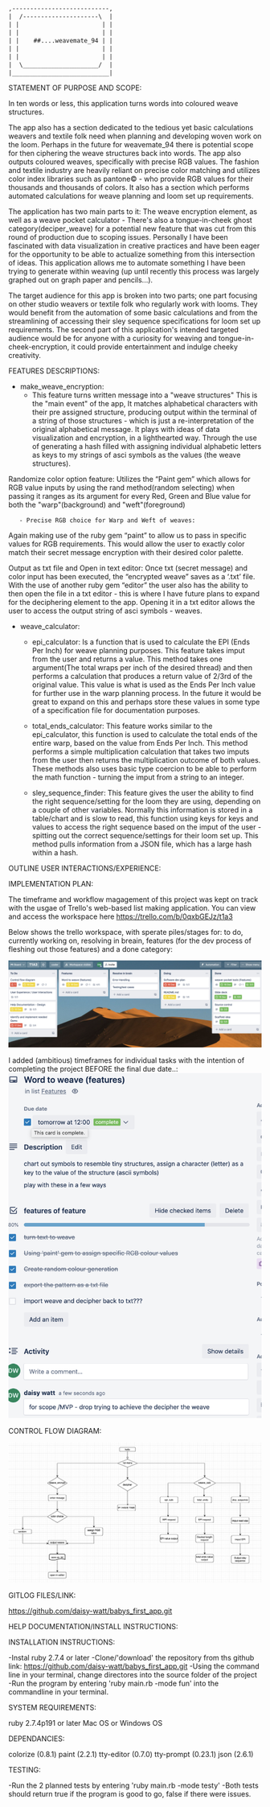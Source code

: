     ,---------------------------,
    |  /---------------------\  |
    | |                       | |
    | |                       | |
    | |    ##....weavemate_94 | |
    | |                       | |
    | |                       | |
    |  \_____________________/  |
    |___________________________|




STATEMENT OF PURPOSE AND SCOPE:

In ten words or less, this application turns words into coloured weave structures. 

The app also has a section dedicated to the tedious yet basic calculations weavers and textile folk need when planning and developing woven work on the loom. Perhaps in the future for weavemate_94 there is potential scope for then ciphering the weave structures back into words. The app also outputs coloured weaves, specifically with precise RGB values. The fashion and textile industry are heavily reliant on precise color matching and utilizes color index libraries such as pantone© - who provide RGB values for their thousands and thousands of colors. It also has a section which performs automated calculations for weave planning and loom set up requirements.

The application has two main parts to it: The weave encryption element, as well as a
weave pocket calculator - There's also a tongue-in-cheek ghost category(deciper_weave) for a potential new feature that was cut from this round of production due to scoping issues. Personally I have been fascinated with data visualization in creative practices and have been eager for the opportunity to be able to actualize something from this intersection of ideas. This application allows me to automate something I have been trying to generate within weaving (up until recently this process was largely graphed out on graph paper and pencils...).

The target audience for this app is broken into two parts; one part focusing on other studio weavers or textile folk who regularly work with looms. They would benefit from the automation of some basic calculations and from the streamlining of accessing their sley sequence specifications for loom set up requirements. The second part of this application's intended targeted audience would be for anyone with a curiosity for weaving and tongue-in-cheek-encryption, it could provide entertainment and indulge cheeky creativity. 

FEATURES DESCRIPTIONS:

- make_weave_encryption:
   - This feature turns written message into a "weave structures"
This is the "main event" of the app, It matches alphabetical characters with their pre assigned structure, producing output within the terminal of a string of those structures - which is just a re-interpretation of the original alphabetical message. It plays with ideas of data visualization and encryption, in a lighthearted way. Through the use of generating a hash filled with assigning individual alphabetic letters as keys to my strings of asci symbols as the values (the weave structures).

Randomize color option feature:
Utilizes the “Paint gem” which allows for RGB value inputs by using the rand method(random selecting) when passing it ranges as its argument for every Red, Green and Blue value for both the "warp"(background) and "weft"(foreground)

       - Precise RGB choice for Warp and Weft of weaves:
Again making use of the ruby gem “paint” to allow us to pass in specific values for RGB requirements. This would allow the user to exactly color match their secret message encryption with their desired color palette.

Output as txt file and Open in text editor:
Once txt (secret message) and color input has been executed, the “encrypted weave” saves as a ‘.txt’ file. With the use of another ruby gem “editor” the user also has the ability to then open the file in a txt editor - this is where I have future plans to expand for the deciphering element to the app. Opening it in a txt editor allows the user to access the output string of asci symbols - weaves.
         
- weave_calculator:
   - epi_calculator:
Is a function that is used to calculate the EPI (Ends Per Inch) for weave planning purposes. This feature takes imput from the user and returns a value. This method takes one argument(The total wraps per inch of the desired thread) and then performs a calculation that produces a return value of 2/3rd of the original value. This value is what is used as the Ends Per Inch value for further use in the warp planning process. In the future it would be great to expand on this and perhaps store these values in some type of a specification file for documentation purposes.

   - total_ends_calculator:
This feature works similar to the epi_calculator, this function is used to calculate the total ends of the entire warp, based on the value from Ends Per Inch. This method performs a simple multiplication calculation that takes two imputs from the user then returns the multiplication outcome of both values. These methods also uses basic type coercion to be able to perform the math function - turning the imput from a string to an integer.           
   - sley_sequence_finder:
This feature gives the user the ability to find the right sequence/setting for the loom they are using, depending on a couple of other variables. Normally this information is stored in a table/chart and is slow to read, this function using keys for keys and values to access the right sequence based on the imput of the user - spitting out the correct sequence/settings for their loom set up. This method pulls information from a JSON file, which has a large hash within a hash.


OUTLINE USER INTERACTIONS/EXPERIENCE:


IMPLEMENTATION PLAN: 

The timeframe and workflow magagement of this project was kept on track with the usgae of Trello's web-based list making application. You can view and access the workspace here https://trello.com/b/0qxbGEJz/t1a3 

Below shows the trello workspace, with sperate piles/stages for: to do, currently working on, resolving in breain, features (for the dev process of fleshing out those features) and a done category:

![screenshot of trello boards](./docs/trello_workspace.jpg)

I added (ambitious) timeframes for individual tasks with the intention of completing the project BEFORE the final due date..:
![screenshot of individual feature card](./docs/trello_feature_words_to_weave.jpg)

CONTROL FLOW DIAGRAM:

![flow chart screenshot](./docs/flowchart_weavemate_94.jpg)

GITLOG FILES/LINK:

https://github.com/daisy-watt/babys_first_app.git

HELP DOCUMENTATION/INSTALL INSTRUCTIONS:

INSTALLATION INSTRUCTIONS:

-Instal ruby 2.7.4 or later
-Clone/'download' the repository from ths github link: https://github.com/daisy-watt/babys_first_app.git 
-Using the command line in your terminal, change directores into the source folder of the project
-Run the program by entering 'ruby main.rb -mode fun' into the commandline in your terminal.

SYSTEM REQUIREMENTS:

ruby 2.7.4p191 or later
Mac OS or Windows OS 

DEPENDANCIES:

colorize (0.8.1)
paint (2.2.1)
tty-editor  (0.7.0)
tty-prompt (0.23.1)
json (2.6.1) 

TESTING:

-Run the 2 planned tests by entering 'ruby main.rb -mode testy'
-Both tests should return true if the program is good to go, false if there were issues. 



